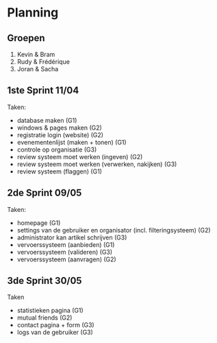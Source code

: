 # Planning #

## Groepen

1. Kevin & Bram
2. Rudy & Frédérique
3. Joran & Sacha

## 1ste Sprint 11/04

Taken:

* database maken (G1)
* windows & pages maken (G2)
* registratie login (website) (G2)
* evenementenlijst (maken + tonen) (G1)
* controle op organisatie (G3)
* review systeem moet werken (ingeven) (G2)
* review systeem moet werken (verwerken, nakijken) (G3)
* review systeem (flaggen) (G1)

## 2de Sprint 09/05

Taken:

* homepage (G1)
* settings van de gebruiker en organisator (incl. filteringsysteem) (G2)
* administrator kan artikel schrijven (G3)
* vervoerssysteem (aanbieden) (G1)
* vervoerssysteem (valideren) (G3)
* vervoerssysteem (aanvragen) (G2)

## 3de Sprint 30/05

Taken

* statistieken pagina (G1)
* mutual friends (G2)
* contact pagina + form (G3)
* logs van de gebruiker (G3)